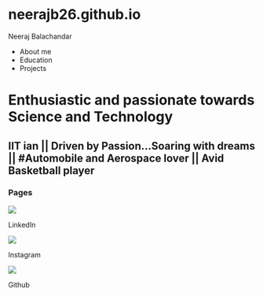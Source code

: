 # neerajb26.github.io
<html>
  <head>
    <meta charset="utf-8">
    <title>Neeraj Balachandar</title>
    <link rel="stylesheetgit" href="stylesheetgit.css">
  </head>
  <body>
    <div class="header">
      <div class="header-logo">Neeraj Balachandar</div>
      <div class="header-list">
        <ul>
          <li>About me</li>
          <li>Education</li>
          <li>Projects</li>
        </ul>
      </div>
    </div>
  <div class="main">
    <div class="copy-container">
      <h1>Enthusiastic and passionate towards Science and Technology</h1>
      <h2>IIT ian || Driven by Passion...Soaring with dreams  || #Automobile and Aerospace lover || Avid Basketball player</h2>
    </div>
  </div>
   <div class="contents">
      <h3 class="section-title">Pages</h3>
        <div class="contents-item">
          <img src="https://upload.wikimedia.org/wikipedia/commons/thumb/c/ca/LinkedIn_logo_initials.png/800px-LinkedIn_logo_initials.png">
          <p>LinkedIn</p>
          </div>
          <div class="contents-item">
          <img src="https://upload.wikimedia.org/wikipedia/commons/thumb/e/e7/Instagram_logo_2016.svg/2048px-Instagram_logo_2016.svg.png">
          <p>Instagram</p>
          </div>
          <div class="contents-item">
          <img src="https://cdn-icons-png.flaticon.com/512/25/25231.png">
          <p>Github</p>
          </div>
   </div>     
    
  </body>
</html>
